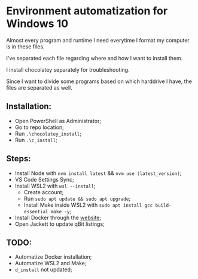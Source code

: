 # Environment automatization for Windows 10

Almost every program and runtime I need everytime I format my computer is in these files.

I've separated each file regarding where and how I want to install them.

I install chocolatey separately for troubleshooting.

Since I want to divide some programs based on which harddrive I have, the files are separated as well.

## Installation:
- Open PowerShell as Administrator;
- Go to repo location;
- Run `.\chocolatey_install`;
- Run `.\c_install`;


## Steps:
- Install Node with `nvm install latest` && `nvm use (latest_version)`;
- VS Code Settings Sync;
- Install WSL2 with `wsl --install`;
  - Create account;
  - Run `sudo apt update && sudo apt upgrade`;
  - Install Make inside WSL2 with `sudo apt install gcc build-essential make -y`; 
- Install Docker through the [website](https://docs.docker.com/desktop/windows/install/);
- Open Jackett to update qBit listings;

## TODO:
- Automatize Docker installation;
- Automatize WSL2 and Make;
- `d_install` not updated;